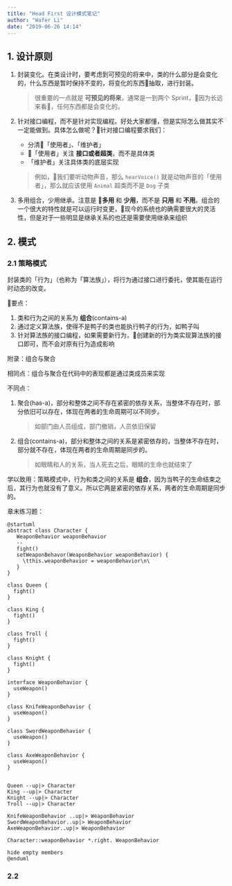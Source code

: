 ```yaml
---
title: "Head First 设计模式笔记"
author: "Wafer Li"
date: "2019-06-26 14:14"
---
```


## 1. 设计原则

1. 封装变化。在类设计时，要考虑到可预见的将来中，类的什么部分是会变化的，什么东西是暂时保持不变的，将变化的东西抽取，进行封装。
    > 很重要的一点就是 **可预见的将来**，通常是一到两个 Sprint，因为长远来看，任何东西都是会变化的。

2. 针对接口编程，而不是针对实现编程。好处大家都懂，但是实际怎么做其实不一定能做到。具体怎么做呢？针对接口编程要求我们：
    - 分清「使用者」、「维护者」
    - 「使用者」关注 **接口或者超类**，而不是具体类
    - 「维护者」关注具体类的底层实现

    > 例如，我们要听动物声音，那么 `hearVoice()` 就是动物声音的「使用者」，那么就应该使用 `Animal` 超类而不是 `Dog` 子类

3. 多用组合，少用继承。注意是 **多用** 和 **少用**，而不是 **只用** 和 **不用**。组合的一个很大的特性就是可以运行时变更，现今的系统也的确需要很大的灵活性，但是对于一些明显是继承关系的也还是需要使用继承来组织

## 2. 模式

### 2.1 策略模式

封装类的「行为」（也称为「算法族」），将行为通过接口进行委托，使其能在运行时动态的改变。

要点：
1. 类和行为之间的关系为 **组合**(contains-a)
2. 通过定义算法族，使得不是鸭子的类也能执行鸭子的行为，如鸭子叫
3. 针对算法族的接口编程，如果需要新行为，创建新的行为类实现算法族的接口即可，而不会对原有行为造成影响

附录：组合与聚合

相同点：组合与聚合在代码中的表现都是通过类成员来实现

不同点：

1. 聚合(has-a)，部分和整体之间不存在紧密的依存关系，当整体不存在时，部分依旧可以存在，体现在两者的生命周期可以不同步。
    > 如部门由人员组成，部门撤销，人员依旧保留

2. 组合(contains-a)，部分和整体之间的关系是紧密依存的，当整体不存在时，部分就不存在，体现在两者的生命周期是同步的。
    > 如眼睛和人的关系，当人死去之后，眼睛的生命也就结束了

学以致用：策略模式中，行为和类之间的关系是 **组合**，因为当鸭子的生命结束之后，其行为也就没有了意义。所以它两是紧密的依存关系，两者的生命周期是同步的。

章末练习题：

```puml
@startuml
abstract class Character {
   WeaponBehavior weaponBehavior
   --
   fight()
   setWeaponBehavor(WeaponBehavior weaponBehavior) {
     \tthis.weaponBehavior = weaponBehavior\n\
   }
}

class Queen {
  fight()
}

class King {
  fight()
}

class Troll {
  fight()
}

class Knight {
  fight()
}

interface WeaponBehavior {
  useWeapon()
}

class KnifeWeaponBehavior {
  useWeapon()
}

class SwordWeaponBehavior {
  useWeapon()
}

class AxeWeaponBehavior {
  useWeapon()
}


Queen --up|> Character
King --up|> Character
Knight --up|> Character
Troll --up|> Character

KnifeWeaponBehavior ..up|> WeaponBehavior
SwordWeaponBehavior..up|> WeaponBehavior
AxeWeaponBehavior..up|> WeaponBehavior

Character::weaponBehavior *.right. WeaponBehavior

hide empty members
@enduml
```

### 2.2
